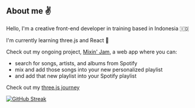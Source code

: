 ## About me :v:

Hello, I'm a creative front-end developer in training based in Indonesia :indonesia:

I'm currently learning three.js and React 🌱

Check out my ongoing project, [Mixin' Jam](https://izamghali.github.io/mixin-jam/), a web app where you can:
- search for songs, artists, and albums from Spotify
- mix and add those songs into your new personalized playlist
- and add that new playlist into your Spotify playlist

Check out my [three.js journey](https://izamghali.github.io/threejs-practice/)

[![GitHub Streak](https://github-readme-streak-stats.herokuapp.com?user=izamghali&theme=transparent&fire=6FEBDE&ring=EB8604&currStreakNum=6FEBDE&sideNums=EBEBEB&dates=EBEBEB&sideLabels=EBEBEB&currStreakLabel=EB8604)](https://git.io/streak-stats)

<!--
**izamghali/izamghali** is a ✨ _special_ ✨ repository because its `README.md` (this file) appears on your GitHub profile.

Here are some ideas to get you started:

- 🔭 I’m currently working on ...
- 🌱 I’m currently learning ...
- 👯 I’m looking to collaborate on ...
- 🤔 I’m looking for help with ...
- 💬 Ask me about ...
- 📫 How to reach me: ...
- 😄 Pronouns: ...
- ⚡ Fun fact: ...
-->
